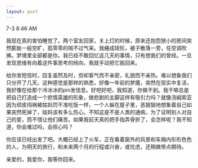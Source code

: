 ```yaml
---
layout: post
---
```


7-3 8:46 AM

我现在真的害怕睡觉了。两个室友回家，关上灯的时候，原来还抱怨狭小的房间突然膨胀一般空旷，孤零零的喘不过气来。我蜷成球形，被子散落一旁，任空调吹拂。梦境里全部都是你。我已经不敢回忆这几天的事情，只有想我们的曾经。一旦发现思维有向着这件事思考的倾向，我就手动把它扳回来。

给你发短信时，回复虽然及时，但却客气而不亲密，礼貌而不亲热。难以想象我们只分开了几天。这种感觉是那样的熟悉，好像一年前的梦魇，突然在现实中复活，我好像在给那个冷冰冰的pin发信息。好吧好吧，我知道，你做不到。我干嘛总是把自己打造成一个悲情英雄的形象，做悲剧的主脚这样有吸引力吗？就像汤姆索亚因为顽皮闯祸被姑妈罚不准吃饭一样，一个人躲在屋子里，恶狠狠地想象着自己如果突然死掉了，姑妈该有多么伤心。不知这是不是人类的通病，为了证明别人对自己的爱，而不惜让他们痛苦。如果我前天真的把手指弄骨折了，会怎样呢？我不知道，你会难过吗，会担心吗？

你应该已经出发了吧。大概已经上了火车，正在看着窗外的风景和车厢内形形色色的人，为明天的旅行，和未来两个月的行程或兴奋，或忧虑，还稍微带点期待。

亲爱的，我爱你，我等你回来。
